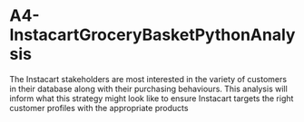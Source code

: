 # A4-InstacartGroceryBasketPythonAnalysis
The Instacart stakeholders are most interested in the variety of customers in their database along with their purchasing behaviours. This analysis will inform what this strategy might look like to ensure Instacart targets the right customer profiles with the appropriate products
